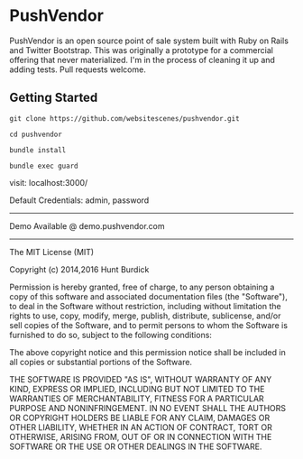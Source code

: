 # PushVendor

PushVendor is an open source point of sale system built with Ruby on Rails and Twitter Bootstrap. This was originally a prototype for a commercial offering that never materialized. I'm in the process of cleaning it up and adding tests. Pull requests welcome.

## Getting Started

```
git clone https://github.com/websitescenes/pushvendor.git
```

```
cd pushvendor
```

```
bundle install
```

```
bundle exec guard
```

visit: localhost:3000/

Default Credentials: admin, password

--------

Demo Available @ demo.pushvendor.com

--------

The MIT License (MIT)

Copyright (c) 2014,2016 Hunt Burdick

Permission is hereby granted, free of charge, to any person obtaining a copy
of this software and associated documentation files (the "Software"), to deal
in the Software without restriction, including without limitation the rights
to use, copy, modify, merge, publish, distribute, sublicense, and/or sell
copies of the Software, and to permit persons to whom the Software is
furnished to do so, subject to the following conditions:

The above copyright notice and this permission notice shall be included in all
copies or substantial portions of the Software.

THE SOFTWARE IS PROVIDED "AS IS", WITHOUT WARRANTY OF ANY KIND, EXPRESS OR
IMPLIED, INCLUDING BUT NOT LIMITED TO THE WARRANTIES OF MERCHANTABILITY,
FITNESS FOR A PARTICULAR PURPOSE AND NONINFRINGEMENT. IN NO EVENT SHALL THE
AUTHORS OR COPYRIGHT HOLDERS BE LIABLE FOR ANY CLAIM, DAMAGES OR OTHER
LIABILITY, WHETHER IN AN ACTION OF CONTRACT, TORT OR OTHERWISE, ARISING FROM,
OUT OF OR IN CONNECTION WITH THE SOFTWARE OR THE USE OR OTHER DEALINGS IN THE
SOFTWARE.
